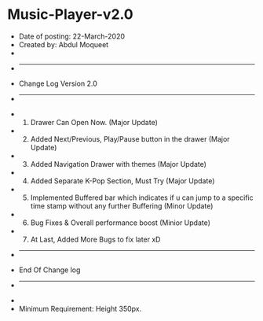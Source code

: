 # Music-Player-v2.0 

* Date of posting: 22-March-2020
* Created by: Abdul Moqueet
*
* --------------------------
* Change Log Version 2.0
* --------------------------
* 1. Drawer Can Open Now. (Major Update)
* 2. Added Next/Previous, Play/Pause button in the drawer (Major Update)
* 3. Added Navigation Drawer with themes (Major Update)
* 4. Added Separate K-Pop Section, Must Try (Major Update)
* 5. Implemented Buffered bar which indicates if u can jump to a specific time stamp without any further Buffering (Minor Update)
* 6. Bug Fixes & Overall performance boost (Minior Update)
* 7. At Last, Added More Bugs to fix later xD
* --------------------------
* End Of Change log
* --------------------------
*
* Minimum Requirement: Height 350px.

